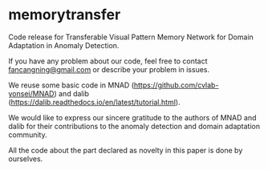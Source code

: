 # memorytransfer
Code release for Transferable Visual Pattern Memory Network for Domain Adaptation in Anomaly Detection.

If you have any problem about our code, feel free to contact fancangning@gmail.com or describe your problem in issues.

We reuse some basic code in MNAD (https://github.com/cvlab-yonsei/MNAD) and dalib (https://dalib.readthedocs.io/en/latest/tutorial.html). 

We would like to express our sincere gratitude to the authors of MNAD and dalib for their contributions to the anomaly detection and domain adaptation community.

All the code about the part declared as novelty in this paper is done by ourselves.
